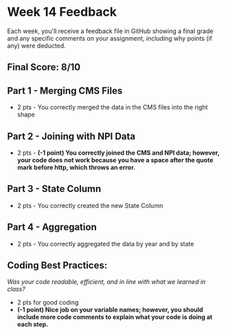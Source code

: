 # Week 14 Feedback
Each week, you'll receive a feedback file in GitHub showing a final grade and any specific comments on your assignment, including why points (if any) were deducted.



## Final Score: 8/10

## Part 1 - Merging CMS Files
* 2 pts - You correctly merged the data in the CMS files into the right shape

## Part 2 - Joining with NPI Data
* 2 pts - **(-1 point) You correctly joined the CMS and NPI data; however, your code does not work because you have a space after the quote mark before http, which throws an error.**

## Part 3 - State Column
* 2 pts - You correctly created the new State Column

## Part 4 - Aggregation
* 2 pts - You correctly aggregated the data by year and by state

## Coding Best Practices:
_Was your code readable, efficient, and in line with what we learned in class?_
* 2 pts for good coding
* **(-1 point) Nice job on your variable names; however, you should include more code comments to explain what your code is doing at each step.**
